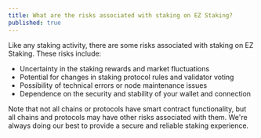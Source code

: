 ```yaml
---
title: What are the risks associated with staking on EZ Staking?
published: true
---
```


Like any staking activity, there are some risks associated with staking on EZ Staking. These risks include:

* Uncertainty in the staking rewards and market fluctuations
* Potential for changes in staking protocol rules and validator voting
* Possibility of technical errors or node maintenance issues
* Dependence on the security and stability of your wallet and connection

Note that not all chains or protocols have smart contract functionality, but all chains and protocols may have other risks associated with them. We're always doing our best to provide a secure and reliable staking experience.

